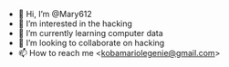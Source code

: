 - 👋 Hi, I’m @Mary612
- 👀 I’m interested in the hacking
- 🌱 I’m currently learning computer data
- 💞️ I’m looking to collaborate on hacking
- 📫 How to reach me <<kobamariolegenie@gmail.com>>

<!---
Mary612/Mary612 is a ✨ special ✨ repository because its `README.md` (this file) appears on your GitHub profile.
You can click the Preview link to take a look at your changes.
--->
